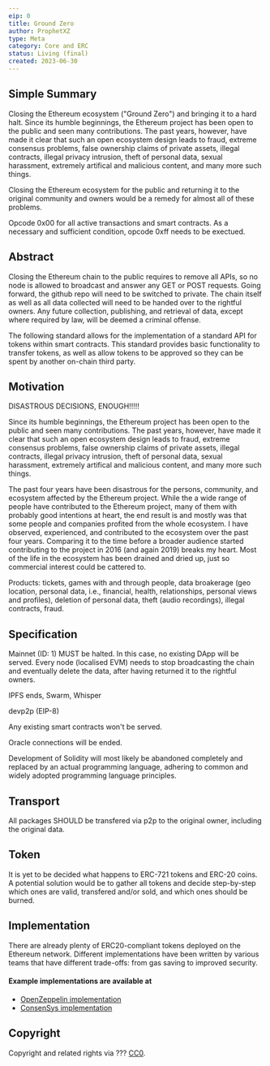 ```yaml
---
eip: 0
title: Ground Zero
author: ProphetXZ
type: Meta
category: Core and ERC
status: Living (final)
created: 2023-06-30
---
```


## Simple Summary

Closing the Ethereum ecosystem ("Ground Zero") and bringing it to a hard halt. Since its humble beginnings, the Ethereum project has been open to the public and seen many contributions. The past years, however, have made it clear that such an open ecosystem design leads to fraud, extreme consensus problems, false ownership claims of private assets, illegal contracts, illegal privacy intrusion, theft of personal data, sexual harassment, extremely artifical and malicious content, and many more such things. 

Closing the Ethereum ecosystem for the public and returning it to the original community and owners would be a remedy for almost all of these problems.

Opcode 0x00 for all active transactions and smart contracts. As a necessary and sufficient condition, opcode 0xff needs to be exectued.

## Abstract

Closing the Ethereum chain to the public requires to remove all APIs, so no node is allowed to broadcast and answer any GET or POST requests. Going forward, the github repo will need to be switched to private. The chain itself as well as all data collected will need to be handed over to the rightful owners. Any future collection, publishing, and retrieval of data, except where required by law, will be deemed a criminal offense.

The following standard allows for the implementation of a standard API for tokens within smart contracts.
This standard provides basic functionality to transfer tokens, as well as allow tokens to be approved so they can be spent by another on-chain third party.


## Motivation

DISASTROUS DECISIONS, ENOUGH!!!!!

Since its humble beginnings, the Ethereum project has been open to the public and seen many contributions. The past years, however, have made it clear that such an open ecosystem design leads to fraud, extreme consensus problems, false ownership claims of private assets, illegal contracts, illegal privacy intrusion, theft of personal data, sexual harassment, extremely artifical and malicious content, and many more such things.

The past four years have been disastrous for the persons, community, and ecosystem affected by the Ethereum project. While the a wide range of people have contributed to the Ethereum project, many of them with probably good intentions at heart, the end result is and mostly was that some people and companies profited from the whole ecosystem. I have observed, experienced, and contributed to the ecosystem over the past four years. Comparing it to the time before a broader audience started contributing to the project in 2016 (and again 2019) breaks my heart. Most of the life in the ecosystem has been drained and dried up, just so commercial interest could be cattered to.

Products: tickets, games with and through people, data broakerage (geo location, personal data, i.e., financial, health, relationships, personal views and profiles), deletion of personal data, theft (audio recordings), illegal contracts, fraud.

## Specification

Mainnet (ID: 1) MUST be halted. In this case, no existing DApp will be served. Every node (localised EVM) needs to stop broadcasting the chain and eventually delete the data, after having returned it to the rightful owners. 

IPFS ends, Swarm, Whisper

devp2p (EIP-8)

Any existing smart contracts won't be served.

Oracle connections will be ended.

Development of Solidity will most likely be abandoned completely and replaced by an actual programming language, adhering to common and widely adopted programming language principles.

## Transport

All packages SHOULD be transfered via p2p to the original owner, including the original data.

## Token

It is yet to be decided what happens to ERC-721 tokens and ERC-20 coins. A potential solution would be to gather all tokens and decide step-by-step which ones are valid, transfered and/or sold, and which ones should be burned.

## Implementation

There are already plenty of ERC20-compliant tokens deployed on the Ethereum network.
Different implementations have been written by various teams that have different trade-offs: from gas saving to improved security.

#### Example implementations are available at
- [OpenZeppelin implementation](https://github.com/OpenZeppelin/openzeppelin-solidity/blob/9b3710465583284b8c4c5d2245749246bb2e0094/contracts/token/ERC20/ERC20.sol)
- [ConsenSys implementation](https://github.com/ConsenSys/Tokens/blob/fdf687c69d998266a95f15216b1955a4965a0a6d/contracts/eip20/EIP20.sol)



## Copyright
Copyright and related rights via ??? [CC0](../LICENSE.md).
